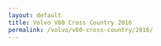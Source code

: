 ```yaml
---
layout: default
title: Volvo V60 Cross Country 2016
permalink: /volvo/v60-cross-country/2016/
---
```

